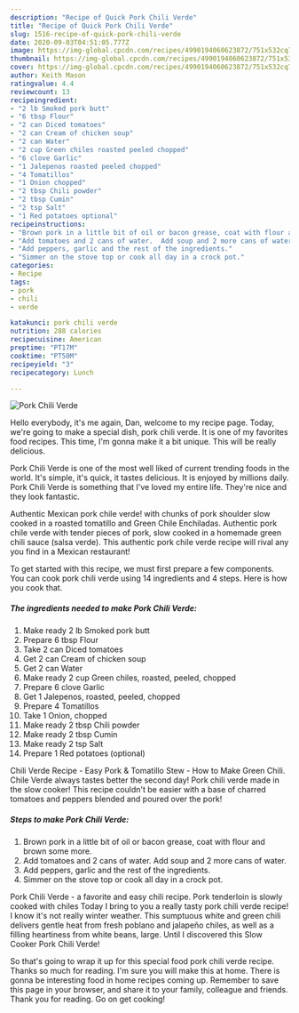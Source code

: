 ```yaml
---
description: "Recipe of Quick Pork Chili Verde"
title: "Recipe of Quick Pork Chili Verde"
slug: 1516-recipe-of-quick-pork-chili-verde
date: 2020-09-03T04:51:05.777Z
image: https://img-global.cpcdn.com/recipes/4990194060623872/751x532cq70/pork-chili-verde-recipe-main-photo.jpg
thumbnail: https://img-global.cpcdn.com/recipes/4990194060623872/751x532cq70/pork-chili-verde-recipe-main-photo.jpg
cover: https://img-global.cpcdn.com/recipes/4990194060623872/751x532cq70/pork-chili-verde-recipe-main-photo.jpg
author: Keith Mason
ratingvalue: 4.4
reviewcount: 13
recipeingredient:
- "2 lb Smoked pork butt"
- "6 tbsp Flour"
- "2 can Diced tomatoes"
- "2 can Cream of chicken soup"
- "2 can Water"
- "2 cup Green chiles roasted peeled chopped"
- "6 clove Garlic"
- "1 Jalepenos roasted peeled chopped"
- "4 Tomatillos"
- "1 Onion chopped"
- "2 tbsp Chili powder"
- "2 tbsp Cumin"
- "2 tsp Salt"
- "1 Red potatoes optional"
recipeinstructions:
- "Brown pork in a little bit of oil or bacon grease, coat with flour and brown some more."
- "Add tomatoes and 2 cans of water.  Add soup and 2 more cans of water."
- "Add peppers, garlic and the rest of the ingredients."
- "Simmer on the stove top or cook all day in a crock pot."
categories:
- Recipe
tags:
- pork
- chili
- verde

katakunci: pork chili verde 
nutrition: 288 calories
recipecuisine: American
preptime: "PT17M"
cooktime: "PT50M"
recipeyield: "3"
recipecategory: Lunch

---
```



![Pork Chili Verde](https://img-global.cpcdn.com/recipes/4990194060623872/751x532cq70/pork-chili-verde-recipe-main-photo.jpg)

Hello everybody, it's me again, Dan, welcome to my recipe page. Today, we're going to make a special dish, pork chili verde. It is one of my favorites food recipes. This time, I'm gonna make it a bit unique. This will be really delicious.

Pork Chili Verde is one of the most well liked of current trending foods in the world. It's simple, it's quick, it tastes delicious. It is enjoyed by millions daily. Pork Chili Verde is something that I've loved my entire life. They're nice and they look fantastic.

Authentic Mexican pork chile verde! with chunks of pork shoulder slow cooked in a roasted tomatillo and Green Chile Enchiladas. Authentic pork chile verde with tender pieces of pork, slow cooked in a homemade green chili sauce (salsa verde). This authentic pork chile verde recipe will rival any you find in a Mexican restaurant!


To get started with this recipe, we must first prepare a few components. You can cook pork chili verde using 14 ingredients and 4 steps. Here is how you cook that.

<!--inarticleads1-->

##### The ingredients needed to make Pork Chili Verde:

1. Make ready 2 lb Smoked pork butt
1. Prepare 6 tbsp Flour
1. Take 2 can Diced tomatoes
1. Get 2 can Cream of chicken soup
1. Get 2 can Water
1. Make ready 2 cup Green chiles, roasted, peeled, chopped
1. Prepare 6 clove Garlic
1. Get 1 Jalepenos, roasted, peeled, chopped
1. Prepare 4 Tomatillos
1. Take 1 Onion, chopped
1. Make ready 2 tbsp Chili powder
1. Make ready 2 tbsp Cumin
1. Make ready 2 tsp Salt
1. Prepare 1 Red potatoes (optional)


Chili Verde Recipe - Easy Pork &amp; Tomatillo Stew - How to Make Green Chili. Chile Verde always tastes better the second day! Pork chili verde made in the slow cooker! This recipe couldn&#39;t be easier with a base of charred tomatoes and peppers blended and poured over the pork! 

<!--inarticleads2-->

##### Steps to make Pork Chili Verde:

1. Brown pork in a little bit of oil or bacon grease, coat with flour and brown some more.
1. Add tomatoes and 2 cans of water.  Add soup and 2 more cans of water.
1. Add peppers, garlic and the rest of the ingredients.
1. Simmer on the stove top or cook all day in a crock pot.


Pork Chili Verde - a favorite and easy chili recipe. Pork tenderloin is slowly cooked with chiles Today I bring to you a really tasty pork chili verde recipe! I know it&#39;s not really winter weather. This sumptuous white and green chili delivers gentle heat from fresh poblano and jalapeño chiles, as well as a filling heartiness from white beans, large. Until I discovered this Slow Cooker Pork Chili Verde! 

So that's going to wrap it up for this special food pork chili verde recipe. Thanks so much for reading. I'm sure you will make this at home. There is gonna be interesting food in home recipes coming up. Remember to save this page in your browser, and share it to your family, colleague and friends. Thank you for reading. Go on get cooking!
